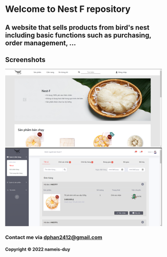 # Welcome to Nest F repository
## A website that sells products from bird's nest including basic functions such as purchasing, order management, ...

## Screenshots
![Home Page](https://github.com/nameis-duy/nestF-project/blob/main/screenshots/home.png)
![Seller Page](https://github.com/nameis-duy/nestF-project/blob/main/screenshots/sellerPage.png)

### Contact me via dphan2412@gmail.com
#### Copyright &#169; 2022 nameis-duy